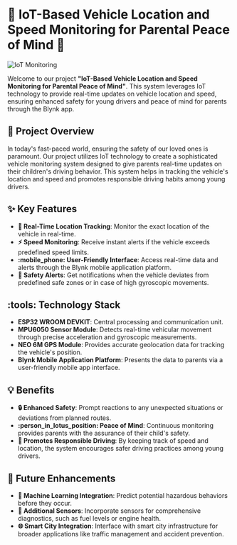 # :red_car: IoT-Based Vehicle Location and Speed Monitoring for Parental Peace of Mind :red_car:

![IoT Monitoring](https://via.placeholder.com/1200x300.png?text=IoT+Vehicle+Monitoring)

Welcome to our project **"IoT-Based Vehicle Location and Speed Monitoring for Parental Peace of Mind"**. This system leverages IoT technology to provide real-time updates on vehicle location and speed, ensuring enhanced safety for young drivers and peace of mind for parents through the Blynk app.

## :star2: Project Overview

In today's fast-paced world, ensuring the safety of our loved ones is paramount. Our project utilizes IoT technology to create a sophisticated vehicle monitoring system designed to give parents real-time updates on their children's driving behavior. This system helps in tracking the vehicle's location and speed and promotes responsible driving habits among young drivers.

## :sparkles: Key Features

- **:round_pushpin: Real-Time Location Tracking**: Monitor the exact location of the vehicle in real-time.
- **:zap: Speed Monitoring**: Receive instant alerts if the vehicle exceeds predefined speed limits.
- **:mobile_phone: User-Friendly Interface**: Access real-time data and alerts through the Blynk mobile application platform.
- **:rotating_light: Safety Alerts**: Get notifications when the vehicle deviates from predefined safe zones or in case of high gyroscopic movements.

## :tools: Technology Stack

- **ESP32 WROOM DEVKIT**: Central processing and communication unit.
- **MPU6050 Sensor Module**: Detects real-time vehicular movement through precise acceleration and gyroscopic measurements.
- **NEO 6M GPS Module**: Provides accurate geolocation data for tracking the vehicle's position.
- **Blynk Mobile Application Platform**: Presents the data to parents via a user-friendly mobile app interface.

## :bulb: Benefits

- **:lock: Enhanced Safety**: Prompt reactions to any unexpected situations or deviations from planned routes.
- **:person_in_lotus_position: Peace of Mind**: Continuous monitoring provides parents with the assurance of their child's safety.
- **:red_car: Promotes Responsible Driving**: By keeping track of speed and location, the system encourages safer driving practices among young drivers.

## :rocket: Future Enhancements

- **:robot: Machine Learning Integration**: Predict potential hazardous behaviors before they occur.
- **:wrench: Additional Sensors**: Incorporate sensors for comprehensive diagnostics, such as fuel levels or engine health.
- **:globe_with_meridians: Smart City Integration**: Interface with smart city infrastructure for broader applications like traffic management and accident prevention.

